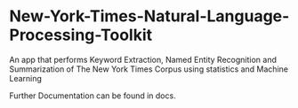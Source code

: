 # New-York-Times-Natural-Language-Processing-Toolkit
An app that performs Keyword Extraction, Named Entity Recognition and Summarization of The New York Times Corpus using statistics and Machine Learning

Further Documentation can be found in docs.
